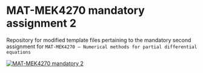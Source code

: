 # MAT-MEK4270 mandatory assignment 2
Repository for modified template files pertaining to the mandatory second assignment for `MAT-MEK4270 – Numerical methods for partial differential equations`

[![MAT-MEK4270 mandatory 2](https://github.com/madssb/matmek4270-mandatory2/actions/workflows/main.yml/badge.svg)](https://github.com/madssb/matmek4270-mandatory2/actions/workflows/main.yml)
